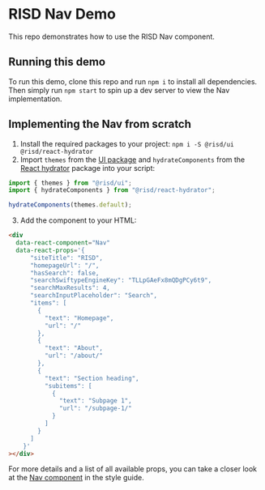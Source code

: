 # RISD Nav Demo

This repo demonstrates how to use the RISD Nav component.

## Running this demo

To run this demo, clone this repo and run `npm i` to install all dependencies. Then simply run `npm start` to spin up a dev server to view the Nav implementation.

## Implementing the Nav from scratch

1. Install the required packages to your project: `npm i -S @risd/ui @risd/react-hydrator`
2. Import `themes` from the [UI package](https://github.com/risd/risd-edu/tree/master/packages/risd-ui) and `hydrateComponents` from the [React hydrator](https://github.com/risd/risd-edu/tree/master/packages/risd-react-hydrator) package into your script:

```js
import { themes } from "@risd/ui";
import { hydrateComponents } from "@risd/react-hydrator";

hydrateComponents(themes.default);
```

3. Add the component to your HTML:

```html
<div
  data-react-component="Nav"
  data-react-props='{
      "siteTitle": "RISD",
      "homepageUrl": "/",
      "hasSearch": false,
      "searchSwiftypeEngineKey": "TLLpGAeFx8mQDgPCy6t9",
      "searchMaxResults": 4,
      "searchInputPlaceholder": "Search",
      "items": [
        {
          "text": "Homepage",
          "url": "/"
        },
        {
          "text": "About",
          "url": "/about/"
        },
        {
          "text": "Section heading",
          "subitems": [
            {
              "text": "Subpage 1",
              "url": "/subpage-1/"
            }
          ]
        }
      ]
    }'
></div>
```

For more details and a list of all available props, you can take a closer look at the [Nav component](http://develop.styleguide.risd.systems/?path=/story/components-nav--sandbox) in the style guide.

